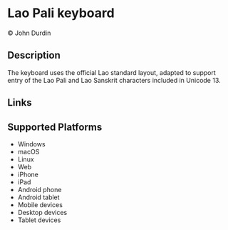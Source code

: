 Lao Pali keyboard
==============

© John Durdin

Description
-----------
The keyboard uses the official Lao standard layout, adapted to support entry of the Lao Pali and Lao Sanskrit characters included in Unicode 13.

Links
-----

Supported Platforms
-------------------
 * Windows
 * macOS
 * Linux
 * Web
 * iPhone
 * iPad
 * Android phone
 * Android tablet
 * Mobile devices
 * Desktop devices
 * Tablet devices

